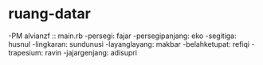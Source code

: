 # ruang-datar

-PM alvianzf :: main.rb
-persegi: fajar 
-persegipanjang: eko
-segitiga: husnul
-lingkaran: sundunusi
-layanglayang: makbar
-belahketupat: refiqi
-trapesium: ravin
-jajargenjang: adisupri
